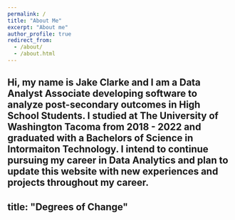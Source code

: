 ```yaml
---
permalink: /
title: "About Me"
excerpt: "About me"
author_profile: true
redirect_from: 
  - /about/
  - /about.html
---
```


Hi, my name is Jake Clarke and I am a Data Analyst Associate developing software to analyze post-secondary outcomes in High School Students. I studied at The University of Washington Tacoma from 2018 - 2022 and graduated with a Bachelors of Science in Intormaiton Technology. I intend to continue pursuing my career in Data Analytics and plan to update this website with new experiences and projects throughout my career.
---
title: "Degrees of Change"
---